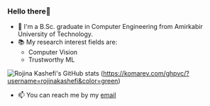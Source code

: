 ### Hello there👋

- 🏫 I'm a B.Sc. graduate in Computer Engineering from Amirkabir University of Technology.
- 📚 My research interest fields are:
  - Computer Vision
  - Trustworthy ML

![Rojina Kashefi's GitHub stats](https://github-readme-stats.vercel.app/api?username=rojinakashefi&show_icons=true&count_private=true&theme=algolia)
(https://komarev.com/ghpvc/?username=rojinakashefi&color=green)
- 📫 You can reach me by my [email](mailto:kashefirojina8@gmail.com)
